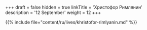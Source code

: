 +++
draft = false
hidden = true
linkTitle = 'Христофор Римлянин'
description = '12 September'
weight = 12
+++

{{% include file="content/ru/lives/khristofor-rimlyanin.md" %}}
